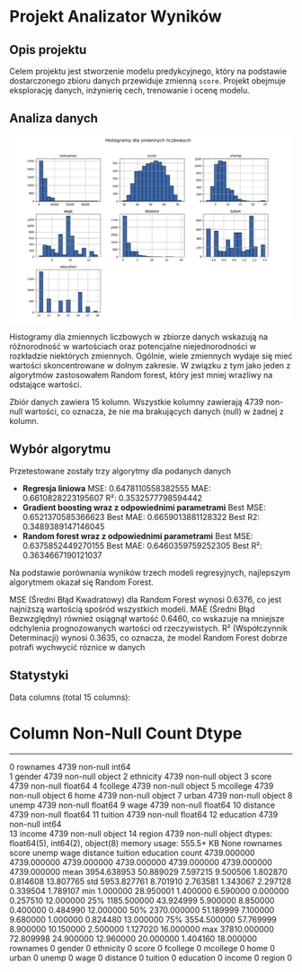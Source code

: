 # Projekt Analizator Wyników

## Opis projektu
Celem projektu jest stworzenie modelu predykcyjnego, który na podstawie dostarczonego zbioru danych przewiduje zmienną `score`. Projekt obejmuje eksplorację danych, inżynierię cech, trenowanie i ocenę modelu.
## Analiza danych
   ![Histogram](./images/histogram.png)

Histogramy dla zmiennych liczbowych w zbiorze danych wskazują na różnorodność w wartościach oraz potencjalne niejednorodności w rozkładzie niektórych zmiennych. Ogólnie, wiele zmiennych wydaje się mieć wartości skoncentrowane w dolnym zakresie. W związku z tym jako jeden z algorytmów zastosowałem Random forest, który jest mniej wrazliwy na odstające wartości.

Zbiór danych zawiera 15 kolumn.
Wszystkie kolumny zawierają 4739 non-null wartości, co oznacza, że nie ma brakujących danych (null) w żadnej z kolumn.

## Wybór algorytmu
Przetestowane zostały trzy algorytmy dla podanych danych
- **Regresja liniowa**
MSE: 0.6478110558382555
MAE: 0.6610828223195607
R²: 0.3532577798594442
- **Gradient boosting wraz z odpowiednimi parametrami**
Best MSE: 0.6521370585366623
Best MAE: 0.6659013881128322
Best R2: 0.3489389147146045
- **Random forest wraz z odpowiednimi parametrami**
Best MSE: 0.6375852449270155
Best MAE: 0.6460359759252305
Best R²: 0.3634667190121037

Na podstawie porównania wyników trzech modeli regresyjnych, najlepszym algorytmem okazał się Random Forest.

MSE (Średni Błąd Kwadratowy) dla Random Forest wynosi 0.6376, co jest najniższą wartością spośród wszystkich modeli.
MAE (Średni Błąd Bezwzględny) również osiągnął wartość 0.6460, co wskazuje na mniejsze odchylenia prognozowanych wartości od rzeczywistych.
R² (Współczynnik Determinacji) wynosi 0.3635, co oznacza, że model Random Forest dobrze potrafi wychwycić róznice w danych

## Statystyki
Data columns (total 15 columns):
 #   Column     Non-Null Count  Dtype  
---  ------     --------------  -----  
 0   rownames   4739 non-null   int64  
 1   gender     4739 non-null   object 
 2   ethnicity  4739 non-null   object 
 3   score      4739 non-null   float64
 4   fcollege   4739 non-null   object 
 5   mcollege   4739 non-null   object 
 6   home       4739 non-null   object 
 7   urban      4739 non-null   object 
 8   unemp      4739 non-null   float64
 9   wage       4739 non-null   float64
 10  distance   4739 non-null   float64
 11  tuition    4739 non-null   float64
 12  education  4739 non-null   int64  
 13  income     4739 non-null   object 
 14  region     4739 non-null   object 
dtypes: float64(5), int64(2), object(8)
memory usage: 555.5+ KB
None
           rownames        score        unemp         wage     distance      tuition    education
count   4739.000000  4739.000000  4739.000000  4739.000000  4739.000000  4739.000000  4739.000000
mean    3954.638953    50.889029     7.597215     9.500506     1.802870     0.814608    13.807765
std     5953.827761     8.701910     2.763581     1.343067     2.297128     0.339504     1.789107
min        1.000000    28.950001     1.400000     6.590000     0.000000     0.257510    12.000000
25%     1185.500000    43.924999     5.900000     8.850000     0.400000     0.484990    12.000000
50%     2370.000000    51.189999     7.100000     9.680000     1.000000     0.824480    13.000000
75%     3554.500000    57.769999     8.900000    10.150000     2.500000     1.127020    16.000000
max    37810.000000    72.809998    24.900000    12.960000    20.000000     1.404160    18.000000
rownames     0
gender       0
ethnicity    0
score        0
fcollege     0
mcollege     0
home         0
urban        0
unemp        0
wage         0
distance     0
tuition      0
education    0
income       0
region       0